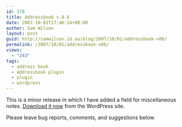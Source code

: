```yaml
---
id: 178
title: Addressbook v.0.6
date: 2007-10-01T17:46:14+00:00
author: Sam Wilson
layout: post
guid: http://samwilson.id.au/blog/2007/10/01/addressbook-v06/
permalink: /2007/10/01/addressbook-v06/
views:
  - "243"
tags:
  - address book
  - Addressbook plugin
  - plugin
  - wordpress
---
```

This is a minor release in which I have added a field for miscellaneous notes. [Download it now](http://wordpress.org/extend/plugins/addressbook/) from the WordPress site.

Please leave bug reports, comments, and suggestions below.